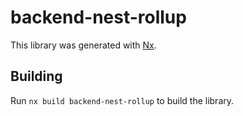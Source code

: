 # backend-nest-rollup

This library was generated with [Nx](https://nx.dev).

## Building

Run `nx build backend-nest-rollup` to build the library.
